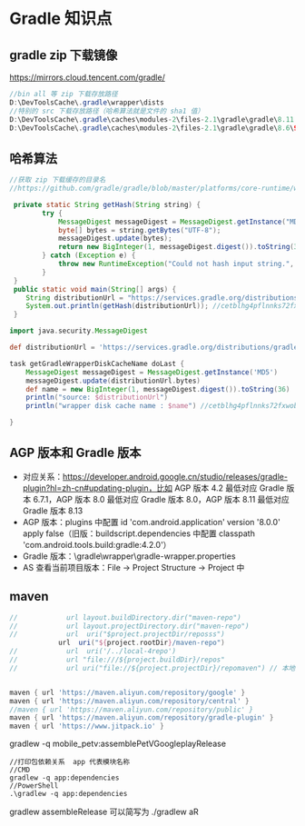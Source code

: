# Gradle 知识点

## gradle zip 下载镜像
https://mirrors.cloud.tencent.com/gradle/

```java
//bin all 等 zip 下载存放路径
D:\DevToolsCache\.gradle\wrapper\dists
//特别的 src 下载存放路径（哈希算法就是文件的 sha1 值）
D:\DevToolsCache\.gradle\caches\modules-2\files-2.1\gradle\gradle\8.11.1\9c644d15409b381dbb7955662d16d55acf90e909\gradle-8.11.1-src.zip
D:\DevToolsCache\.gradle\caches\modules-2\files-2.1\gradle\gradle\8.6\992d01a52586a897215f4a816bf303e30367606b\gradle-8.6-src.zip
```

## 哈希算法
```java
//获取 zip 下载缓存的目录名
//https://github.com/gradle/gradle/blob/master/platforms/core-runtime/wrapper-shared/src/main/java/org/gradle/wrapper/PathAssembler.java

 private static String getHash(String string) {
        try {
            MessageDigest messageDigest = MessageDigest.getInstance("MD5");
            byte[] bytes = string.getBytes("UTF-8");
            messageDigest.update(bytes);
            return new BigInteger(1, messageDigest.digest()).toString(36);
        } catch (Exception e) {
            throw new RuntimeException("Could not hash input string.", e);
        }
 }
 public static void main(String[] args) {
    String distributionUrl = "https://services.gradle.org/distributions/gradle-8.12-bin.zip";
    System.out.println(getHash(distributionUrl)); //cetblhg4pflnnks72fxwobvgv
 }
```

```groovy
import java.security.MessageDigest

def distributionUrl = 'https://services.gradle.org/distributions/gradle-8.12-bin.zip'

task getGradleWrapperDiskCacheName doLast {
    MessageDigest messageDigest = MessageDigest.getInstance('MD5')
    messageDigest.update(distributionUrl.bytes)
    def name = new BigInteger(1, messageDigest.digest()).toString(36)
    println("source: $distributionUrl")
    println("wrapper disk cache name : $name") //cetblhg4pflnnks72fxwobvgv

}
```

## AGP 版本和 Gradle 版本
- 对应关系：https://developer.android.google.cn/studio/releases/gradle-plugin?hl=zh-cn#updating-plugin，比如 AGP 版本 4.2 最低对应 Gradle 版本 6.7.1，AGP 版本 8.0 最低对应 Gradle 版本 8.0，AGP 版本 8.11 最低对应 Gradle 版本 8.13
- AGP 版本：plugins 中配置 id 'com.android.application' version '8.0.0' apply false（旧版：buildscript.dependencies 中配置 classpath 'com.android.tools.build:gradle:4.2.0'）
- Gradle 版本：\gradle\wrapper\gradle-wrapper.properties
- AS 查看当前项目版本：File -> Project Structure -> Project 中

## maven
```groovy
//            url layout.buildDirectory.dir("maven-repo")
//            url layout.projectDirectory.dir("maven-repo")
//            url  uri("$project.projectDir/reposss")
            url  uri("${project.rootDir}/maven-repo")
//            url  uri('/../local-4repo')
//            url "file:///${project.buildDir}/repos"
//            url uri("file://${project.projectDir}/repomaven") // 本地仓库路径


maven { url 'https://maven.aliyun.com/repository/google' }
maven { url 'https://maven.aliyun.com/repository/central' }
//maven { url 'https://maven.aliyun.com/repository/public' }
maven { url 'https://maven.aliyun.com/repository/gradle-plugin' }
maven { url 'https://www.jitpack.io' }
```

gradlew -q  mobile_petv:assemblePetVGoogleplayRelease

```shell
//打印包依赖关系  app 代表模块名称
//CMD
gradlew -q app:dependencies
//PowerShell
.\gradlew -q app:dependencies
```


gradlew assembleRelease 可以简写为 ./gradlew aR